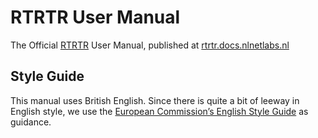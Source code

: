 # RTRTR User Manual
The Official [RTRTR](https://github.com/NLnetLabs/rtrtr) User Manual,
published at [rtrtr.docs.nlnetlabs.nl](https://rtrtr.docs.nlnetlabs.nl)


## Style Guide

This manual uses British English. Since there is quite a bit of leeway in
English style, we use the [European Commission’s English Style Guide] as
guidance.

[European Commission’s English Style Guide]:
    https://ec.europa.eu/info/sites/info/files/styleguide_english_dgt_en.pdf
